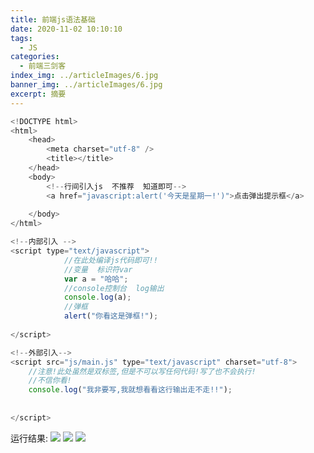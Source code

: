 ```yaml
---
title: 前端js语法基础
date: 2020-11-02 10:10:10
tags:
  - JS
categories:
  - 前端三剑客
index_img: ../articleImages/6.jpg
banner_img: ../articleImages/6.jpg
excerpt: 摘要
---
```

<meta name="referrer" content="no-referrer"/>

```js
<!DOCTYPE html>
<html>
	<head>
		<meta charset="utf-8" />
		<title></title>
	</head>
	<body>
		<!--行间引入js  不推荐  知道即可-->
		<a href="javascript:alert('今天是星期一!')">点击弹出提示框</a>
		
	</body>
</html>

<!--内部引入 -->
<script type="text/javascript">
			//在此处编译js代码即可!!
			//变量  标识符var
			var a = "哈哈";
			//console控制台  log输出
			console.log(a);
			//弹框
			alert("你看这是弹框!");
			
</script>

<!--外部引入-->
<script src="js/main.js" type="text/javascript" charset="utf-8">
	//注意!此处虽然是双标签,但是不可以写任何代码!写了也不会执行!
	//不信你看!
	console.log("我非要写,我就想看看这行输出走不走!!");
		
		
</script>

```
运行结果:
![](https://img-blog.csdnimg.cn/e8375e25242647698045b9a22d50b7f5.png)
![](https://img-blog.csdnimg.cn/54ecd3b5db1c4a88a67caa8d78fe4628.png)
![](https://img-blog.csdnimg.cn/7568760d49534cefb02c8d8c2d1488a5.png)

